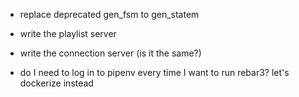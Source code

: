 - replace deprecated gen_fsm to gen_statem

- write the playlist server
- write the connection server (is it the same?)

- do I need to log in to pipenv every time I want to run rebar3? let's dockerize instead